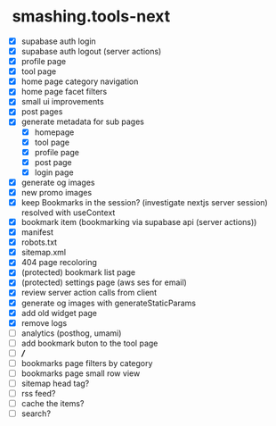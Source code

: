#  smashing.tools-next

- [x] supabase auth login
- [x] supabase auth logout (server actions)
- [x] profile page
- [x] tool page
- [x] home page category navigation
- [x] home page facet filters
- [x] small ui improvements
- [x] post pages
- [x] generate metadata for sub pages
  - [x] homepage
  - [x] tool page
  - [x] profile page
  - [x] post page
  - [x] login page
- [x] generate og images
- [x] new promo images
- [x] keep Bookmarks in the session? (investigate nextjs server session) resolved with useContext
- [x] bookmark item (bookmarking via supabase api (server actions))
- [x] manifest
- [x] robots.txt
- [x] sitemap.xml
- [x] 404 page recoloring
- [x] (protected) bookmark list page
- [x] (protected) settings page (aws ses for email)
- [x] review server action calls from client
- [x] generate og images with generateStaticParams
- [x] add old widget page
- [x] remove logs
- [ ] analytics (posthog, umami)
- [ ] add bookmark buton to the tool page
- [ ] **_/_**
- [ ] bookmarks page filters by category
- [ ] bookmarks page small row view
- [ ] sitemap head tag?
- [ ] rss feed?
- [ ] cache the items?
- [ ] search?
